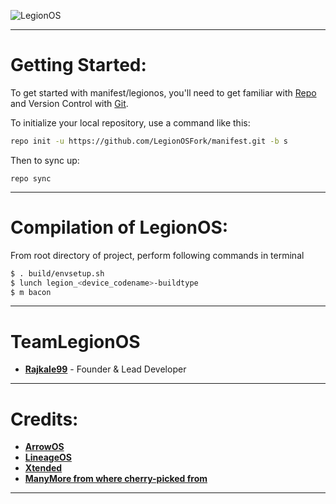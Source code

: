 ![LegionOS](https://i.imgur.com/6qCMrc2.png[/img])

---------------------------------------------------------------------------------------
 Getting Started:
 ==============

To get started with manifest/legionos, you'll need to get familiar with [Repo](https://source.android.com/source/using-repo.html) and Version Control with [Git](https://source.android.com/source/version-control.html).

To initialize your local repository, use a command like this:

```bash
repo init -u https://github.com/LegionOSFork/manifest.git -b s
```

Then to sync up:

```
repo sync
```
---------------------------------------------------------------------------------------
 Compilation of  LegionOS:
 ==================

From root directory of project, perform following commands in terminal

```bash
$ . build/envsetup.sh
$ lunch legion_<device_codename>-buildtype
$ m bacon
```
---------------------------------------------------------------------------------------

 TeamLegionOS
 ===============

 * [**Rajkale99**](https://t.me/rajkale99) - Founder & Lead Developer

---------------------------------------------------------------------------------------
 Credits:
 =======
 * [**ArrowOS**](https://github.com/ArrowOS)
 * [**LineageOS**](https://github.com/LineageOS)
 * [**Xtended**](https://github.com/Project-Xtended)
 * [**ManyMore from where cherry-picked from**](https://github.com)

---------------------------------------------------------------------------------------
